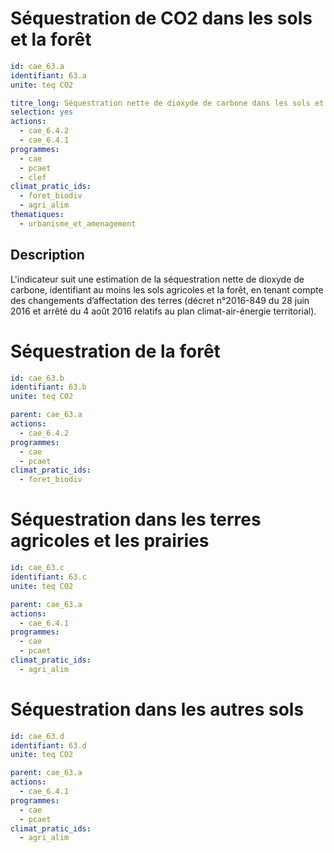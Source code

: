 # Séquestration de CO2 dans les sols et la forêt
```yaml
id: cae_63.a
identifiant: 63.a
unite: teq CO2

titre_long: Séquestration nette de dioxyde de carbone dans les sols et la forêt 
selection: yes
actions:
  - cae_6.4.2
  - cae_6.4.1
programmes:
  - cae
  - pcaet
  - clef
climat_pratic_ids:
  - foret_biodiv
  - agri_alim
thematiques:
  - urbanisme_et_amenagement
```
## Description
L'indicateur suit une estimation de la séquestration nette de dioxyde de carbone, identifiant au moins les sols agricoles et la forêt, en tenant compte des changements d’affectation des terres (décret n°2016-849 du 28 juin 2016 et arrêté du 4 août 2016 relatifs au plan climat-air-énergie territorial).


# Séquestration de la forêt
```yaml
id: cae_63.b
identifiant: 63.b
unite: teq CO2

parent: cae_63.a 
actions:
  - cae_6.4.2
programmes:
  - cae
  - pcaet
climat_pratic_ids:
  - foret_biodiv
```


# Séquestration dans les terres agricoles et les prairies
```yaml
id: cae_63.c
identifiant: 63.c
unite: teq CO2

parent: cae_63.a 
actions:
  - cae_6.4.1
programmes:
  - cae
  - pcaet
climat_pratic_ids:
  - agri_alim
```


# Séquestration dans les autres sols 
```yaml
id: cae_63.d
identifiant: 63.d
unite: teq CO2

parent: cae_63.a 
actions:
  - cae_6.4.1
programmes:
  - cae
  - pcaet
climat_pratic_ids:
  - agri_alim
```





